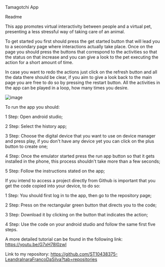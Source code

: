 Tamagotchi App

Readme

This app promotes virtual interactivity between people and a virtual pet, presenting a less stressful way of taking care of an animal. 

To get started you first should press the get started button that will lead you to a secondary page where interactions actually take place. Once on the page you should press the buttons that correspond to the activities so that the status on that increase and you can give a look to the pet executing the action for a short amount of time. 

In case you want to redo the actions just click on the refresh button and all the data there should be clear, if you aim to give a look back to the main page you are free to do so by pressing the restart button.
All the activities in the app can be played in a loop, how many times you desire. 

![image](https://github.com/VCCT-IMAD5112-2024-G2/MyTamagotchiApp/assets/164514904/6b3482c3-b017-4f18-87fd-8c1d29933dc3)



To run the app you should:

1 Step: Open android studio;

2 Step: Select the history app; 

3 Step: Choose the digital device that you want to use on device manager and press play, if you don't have any device yet you can click on the plus button to create one; 

4 Step: Once the emulator started press the run app button so that it gets installed in the phone, 
this process shouldn't take more than a few seconds;

5 Step: Follow the instructions stated on the app;

If you intend to access a project directly from Github is important that you get the code copied into your device, to do so: 

1 Step: You should first log in to the app, then go to the repository page;

2 Step: Press on the rectangular green button that directs you to the code;

3 Step: Download it by clicking on the button that indicates the action;

4 Step: Use the code on your android studio and follow the same first five steps.

A more detailed tutorial can be found in the following link: https://youtu.be/G7xH78l0zwI 

Link to my repository: https://github.com/ST10438375-LeandraInaraFrancoDaSilva?tab=repositories 
